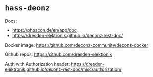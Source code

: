 # `hass-deonz`


Docs:
 * https://phoscon.de/en/app/doc
 * https://dresden-elektronik.github.io/deconz-rest-doc/

Docker image: https://github.com/deconz-community/deconz-docker

Github repos: https://github.com/dresden-elektronik


Auth with Authorization header: https://dresden-elektronik.github.io/deconz-rest-doc/misc/authorization/
